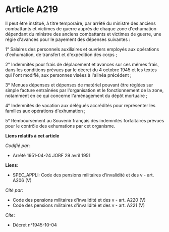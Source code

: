# Article A219

Il peut être institué, à titre temporaire, par arrêté du ministre des anciens combattants et victimes de guerre auprès de
chaque zone d'exhumation dépendant du ministre des anciens combattants et victimes de guerre, une régie d'avances pour le
payement des dépenses suivantes :

1° Salaires des personnels auxiliaires et ouvriers employés aux opérations d'exhumation, de transfert et d'expédition des
corps ;

2° Indemnités pour frais de déplacement et avances sur ces mêmes frais, dans les conditions prévues par le décret du 4
octobre 1945 et les textes qui l'ont modifié, aux personnes visées à l'alinéa précédent ;

3° Menues dépenses et dépenses de matériel pouvant être réglées sur simple facture entraînées par l'organisation et le
fonctionnement de la zone, notamment en ce qui concerne l'aménagement du dépôt mortuaire ;

4° Indemnités de vacation aux délégués accrédités pour représenter les familles aux opérations d'exhumation ;

5° Remboursement au Souvenir français des indemnités forfaitaires prévues pour le contrôle des exhumations par cet organisme.

**Liens relatifs à cet article**

_Codifié par_:

  - Arrêté 1951-04-24 JORF 29 avril 1951

**Liens**:

  - SPEC_APPLI: Code des pensions militaires d'invalidité et des v - art. A206 (V)

_Cité par_:

  - Code des pensions militaires d'invalidité et des v - art. A220 (V)
  - Code des pensions militaires d'invalidité et des v - art. A221 (V)

_Cite_:

  - Décret n°1945-10-04
